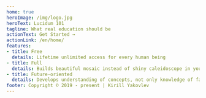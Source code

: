 ```yaml
---
home: true
heroImage: /img/logo.jpg
heroText: Lucidum 101
tagline: What real education should be
actionText: Get Started →
actionLink: /en/home/
features:
- title: Free
  details: Lifetime unlimited access for every human being
- title: Full
  details: Builds beautiful mosaic instead of shiny caleidoscope in your head
- title: Future-oriented
  details: Develops understanding of concepts, not only knowledge of facts
footer: Copyright © 2019 - present | Kirill Yakovlev
---
```

